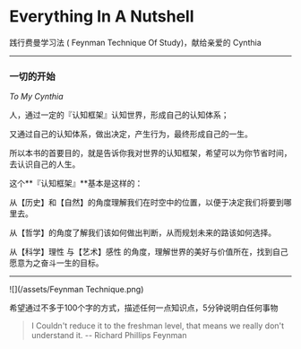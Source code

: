 # Everything In A Nutshell

践行费曼学习法 \( Feynman Technique Of Study\)，献给亲爱的 Cynthia

---

### 一切的开始

_To My Cynthia_

人，通过一定的『认知框架』认知世界，形成自己的认知体系；

又通过自己的认知体系，做出决定，产生行为，最终形成自己的一生。

所以本书的首要目的，就是告诉你我对世界的认知框架，希望可以为你节省时间，去认识自己的人生。

这个**『认知框架』**基本是这样的：

从【历史】和【自然】的角度理解我们在时空中的位置，以便于决定我们将要到哪里去。

从【哲学】的角度了解我们该如何做出判断，从而规划未来的路该如何选择。

从【科学】理性 与【艺术】感性 的角度，理解世界的美好与价值所在，找到自己愿意为之奋斗一生的目标。

---

![](/assets/Feynman Technique.png)

希望通过不多于100个字的方式，描述任何一点知识点，5分钟说明白任何事物

> I Couldn't reduce it to the freshman level, that means we really don't understand it. -- Richard Phillips Feynman



